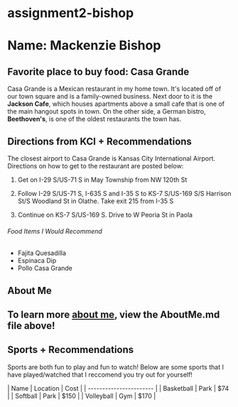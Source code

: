# assignment2-bishop
# Name: Mackenzie Bishop
## Favorite place to buy food: Casa Grande
Casa Grande is a Mexican restaurant in my home town. It's located off of our town square and is a family-owned business. Next door to it is the **Jackson Cafe**, which houses apartments above a small cafe that is one of the main hangout spots in town. On the other side, a German bistro, **Beethoven's**, is one of the oldest restaurants the town has.
## Directions from KCI + Recommendations
The closest airport to Casa Grande is Kansas City International Airport. Directions on how to get to the restaurant are posted below:

1. Get on I-29 S/US-71 S in May Township from NW 120th St

2. Follow I-29 S/US-71 S, I-635 S and I-35 S to KS-7 S/US-169 S/S Harrison St/S Woodland St in Olathe. Take exit 215 from I-35 S

3. Continue on KS-7 S/US-169 S. Drive to W Peoria St in Paola

###### Food Items I Would Recommend
- Fajita Quesadilla
- Espinaca Dip
- Pollo Casa Grande

## About Me
To learn more [about me](https://github.com/mackenziebishop/assignment2-bishop/blob/main/AboutMe.md), view the AboutMe.md file above!
---
## Sports + Recommendations
Sports are both fun to play and fun to watch! Below are some sports that I have played/watched that I reccomend you try out for yourself!

| Name | Location | Cost  |
| ----------------------- |
| Basketball | Park | $74 | 
| Softball | Park | $150  |
| Volleyball | Gym | $170 |

